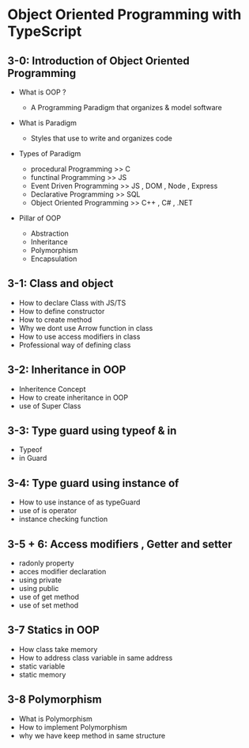 # Object Oriented Programming with TypeScript

## 3-0: Introduction of Object Oriented Programming

- What is OOP ?
  - A Programming Paradigm that organizes & model software
- What is Paradigm
  - Styles that use to write and organizes code
- Types of Paradigm

  - procedural Programming >> C
  - functinal Programming >> JS
  - Event Driven Programming >> JS , DOM , Node , Express
  - Declarative Programming >> SQL
  - Object Oriented Programming >> C++ , C# , .NET

- Pillar of OOP
  - Abstraction
  - Inheritance
  - Polymorphism
  - Encapsulation

## 3-1: Class and object

- How to declare Class with JS/TS
- How to define constructor
- How to create method
- Why we dont use Arrow function in class
- How to use access modifiers in class
- Professional way of defining class

## 3-2: Inheritance in OOP

- Inheritence Concept
- How to create inheritance in OOP
- use of Super Class

## 3-3: Type guard using typeof & in

- Typeof
- in Guard

## 3-4: Type guard using instance of

- How to use instance of as typeGuard
- use of is operator
- instance checking function

## 3-5 + 6: Access modifiers , Getter and setter

- radonly property
- acces modifier declaration
- using private
- using public
- use of get method
- use of set method

## 3-7 Statics in OOP

- How class take memory
- How to address class variable in same address
- static variable
- static memory

## 3-8 Polymorphism

- What is Polymorphism
- How to implement Polymorphism
- why we have keep method in same structure
